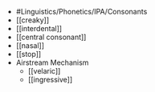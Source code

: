 - #Linguistics/Phonetics/IPA/Consonants
- [[creaky]]
- [[interdental]]
- [[central consonant]]
- [[nasal]]
- [[stop]]
- Airstream Mechanism
	- [[velaric]]
	- [[ingressive]]